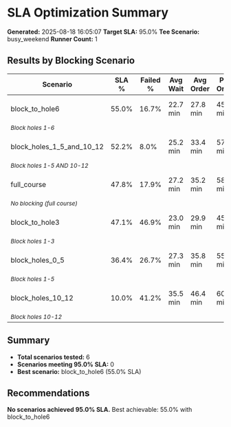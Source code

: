 # SLA Optimization Summary

**Generated:** 2025-08-18 16:05:07
**Target SLA:** 95.0%
**Tee Scenario:** busy_weekend
**Runner Count:** 1

## Results by Blocking Scenario

| Scenario | SLA % | Failed % | Avg Wait | Avg Order | P90 Order | Revenue | Status |
|----------|-------|---------|----------|-----------|-----------|---------|--------|
| block_to_hole6 | 55.0% | 16.7% | 22.7 min | 27.8 min | 45.0 min | $23.81 | ✗ Below Target |
| <small><i>Block holes 1-6</i></small> | | | | | | |
| block_holes_1_5_and_10_12 | 52.2% | 8.0% | 25.2 min | 33.4 min | 57.3 min | $25.00 | ✗ Below Target |
| <small><i>Block holes 1-5 AND 10-12</i></small> | | | | | | |
| full_course | 47.8% | 17.9% | 27.2 min | 35.2 min | 58.5 min | $25.00 | ✗ Below Target |
| <small><i>No blocking (full course)</i></small> | | | | | | |
| block_to_hole3 | 47.1% | 46.9% | 23.0 min | 29.9 min | 45.8 min | $17.00 | ✗ Below Target |
| <small><i>Block holes 1-3</i></small> | | | | | | |
| block_holes_0_5 | 36.4% | 26.7% | 27.3 min | 35.8 min | 55.2 min | $22.00 | ✗ Below Target |
| <small><i>Block holes 1-5</i></small> | | | | | | |
| block_holes_10_12 | 10.0% | 41.2% | 35.5 min | 46.4 min | 60.8 min | $20.83 | ✗ Below Target |
| <small><i>Block holes 10-12</i></small> | | | | | | |

## Summary

- **Total scenarios tested:** 6
- **Scenarios meeting 95.0% SLA:** 0
- **Best scenario:** block_to_hole6 (55.0% SLA)

## Recommendations

**No scenarios achieved 95.0% SLA.**
Best achievable: 55.0% with block_to_hole6